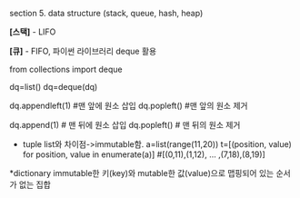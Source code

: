 section 5. data structure (stack, queue, hash, heap)

**[스택]** - LIFO

**[큐]** - FIFO, 파이썬 라이브러리 deque 활용

from collections import deque

dq=list()
dq=deque(dq)

dq.appendleft(1) #맨 앞에 원소 삽입
dq.popleft() #맨 앞의 원소 제거

dq.append(1) # 맨 뒤에 원소 삽입
dq.popleft() # 맨 뒤의 원소 제거



* tuple
list와 차이점->immutable함.
a=list(range(11,20))
t=[(position, value) for position, value in enumerate(a)]
#[(0,11),(1,12), ... ,(7,18),(8,19)]

*dictionary
 immutable한 키(key)와 mutable한 값(value)으로 맵핑되어 있는 순서가 없는 집합
